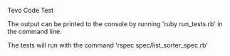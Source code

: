 Tevo Code Test

The output can be printed to the console by running 'ruby run_tests.rb' in the command line.

The tests will run with the command 'rspec spec/list_sorter_spec.rb'
